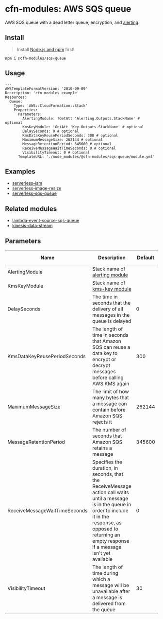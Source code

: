 # cfn-modules: AWS SQS queue

AWS SQS queue with a dead letter queue, encryption, and [alerting](https://www.npmjs.com/package/@cfn-modules/alerting).

## Install

> Install [Node.js and npm](https://nodejs.org/) first!

```
npm i @cfn-modules/sqs-queue
```

## Usage

```
---
AWSTemplateFormatVersion: '2010-09-09'
Description: 'cfn-modules example'
Resources:
  Queue:
    Type: 'AWS::CloudFormation::Stack'
    Properties:
      Parameters:
        AlertingModule: !GetAtt 'Alerting.Outputs.StackName' # optional
        KmsKeyModule: !GetAtt 'Key.Outputs.StackName' # optional
        DelaySeconds: 0 # optional
        KmsDataKeyReusePeriodSeconds: 300 # optional
        MaximumMessageSize: 262144 # optional
        MessageRetentionPeriod: 345600 # optional
        ReceiveMessageWaitTimeSeconds: 0 # optional
        VisibilityTimeout: 0 # optional
      TemplateURL: './node_modules/@cfn-modules/sqs-queue/module.yml'
```

## Examples

* [serverless-iam](https://github.com/cfn-modules/docs/tree/master/examples/serverless-iam)
* [serverless-image-resize](https://github.com/cfn-modules/docs/tree/master/examples/serverless-image-resize)
* [serverless-sqs-queue](https://github.com/cfn-modules/docs/tree/master/examples/serverless-sqs-queue)

## Related modules

* [lambda-event-source-sqs-queue](https://github.com/cfn-modules/lambda-event-source-sqs-queue)
* [kinesis-data-stream](https://github.com/cfn-modules/kinesis-data-stream)

## Parameters

<table>
  <thead>
    <tr>
      <th>Name</th>
      <th>Description</th>
      <th>Default</th>
      <th>Required?</th>
      <th>Allowed values</th>
    </tr>
  </thead>
  <tbody>
    <tr>
      <td>AlertingModule</td>
      <td>Stack name of <a href="https://www.npmjs.com/package/@cfn-modules/alerting">alerting module</a></td>
      <td></td>
      <td>no</td>
      <td></td>
    </tr>
    <tr>
      <td>KmsKeyModule</td>
      <td>Stack name of <a href="https://www.npmjs.com/package/@cfn-modules/kms-key">kms-key module</a></td>
      <td></td>
      <td>no</td>
      <td></td>
    </tr>
    <tr>
      <td>DelaySeconds</td>
      <td>The time in seconds that the delivery of all messages in the queue is delayed</td>
      <td>0</td>
      <td>no</td>
      <td>[0-900]</td>
    </tr>
    <tr>
      <td>KmsDataKeyReusePeriodSeconds</td>
      <td>The length of time in seconds that Amazon SQS can reuse a data key to encrypt or decrypt messages before calling AWS KMS again</td>
      <td>300</td>
      <td>no</td>
      <td>[60-86400]</td>
    </tr>
    <tr>
      <td>MaximumMessageSize</td>
      <td>The limit of how many bytes that a message can contain before Amazon SQS rejects it</td>
      <td>262144</td>
      <td>no</td>
      <td>[1024-262144]</td>
    </tr>
    <tr>
      <td>MessageRetentionPeriod</td>
      <td>The number of seconds that Amazon SQS retains a message</td>
      <td>345600</td>
      <td>no</td>
      <td>[60-1209600]</td>
    </tr>
    <tr>
      <td>ReceiveMessageWaitTimeSeconds</td>
      <td>Specifies the duration, in seconds, that the ReceiveMessage action call waits until a message is in the queue in order to include it in the response, as opposed to returning an empty response if a message isn't yet available</td>
      <td>0</td>
      <td>no</td>
      <td>[0-20]</td>
    </tr>
    <tr>
      <td>VisibilityTimeout</td>
      <td>The length of time during which a message will be unavailable after a message is delivered from the queue</td>
      <td>30</td>
      <td>no</td>
      <td>[0-43200]</td>
    </tr>
  </tbody>
</table>
